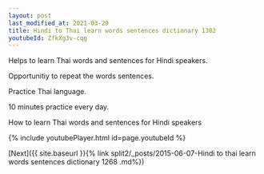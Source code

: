```yaml
---
layout: post
last_modified_at: 2021-03-29
title: Hindi to Thai learn words sentences dictionary 1302 
youtubeId: ZfkXg3v-cqg
---
```

 
 
Helps to learn Thai words and sentences for Hindi speakers.

Opportunitiy to repeat the words sentences. 

Practice Thai language. 
 
10 minutes practice every day. 
 
How to learn Thai words and sentences for Hindi speakers 
 
{% include youtubePlayer.html id=page.youtubeId %}
 
 
[Next]({{ site.baseurl }}{% link  split2/_posts/2015-06-07-Hindi to thai learn words sentences dictionary 1268 .md%})
 

